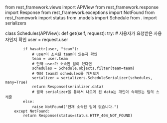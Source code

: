 
from rest_framework.views import APIView
from rest_framework.response import Response
from rest_framework.exceptions import NotFound
from rest_framework import status
from .models import Schedule
from . import serializers


class Schedules(APIView):
    def get(self, request):
        try:
            # 사용자가 요청받은 사용자인지 확인
            user = request.user

            if hasattr(user, "team"):
                # user이 소속된 team이 있는지 확인
                team = user.team
                # 만약 user가 소속된 팀이 있다면
                schedules = Schedule.objects.filter(team=team)
                # 해당 team의 schedules를 가져오기
                serializer = serializers.ScheduleSerializer(schedules, many=True)
                return Response(serializer.data)
                # 결국 serializer을 통해서 나오게 된 data는 개인이 속해있는 팀의 스케줄
            else:
                raise NotFound("현재 소속된 팀이 없습니다.")
        except NotFound:
            return Response(status=status.HTTP_404_NOT_FOUND)
